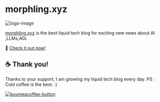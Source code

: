 # morphling.xyz

![logo-image](https://github.com/xxXWarMachineRoXxx/morphling.xyz/blob/b943b1e9132ebb2ab3c0fdb49327064697c26e89/src/assets/img/logo.svg)


[morphling.xyz](https://morphling.xyz/) is the best liquid tech blog for exciting new news about AI ,LLMs,AGI.

🚀 [Check it out now! ](https://morphling.xyz/)


## ☕ Thank you!

Thanks to your support, I am growing my liquid tech blog every day.
PS : Cold coffee is the best.  :)

[![buymeacoffee-button](https://user-images.githubusercontent.com/3909046/150683481-be070424-7bb0-4dd7-a3cb-43b5605163f5.png)](https://www.buymeacoffee.com/xxxwarmachineroxxx)
